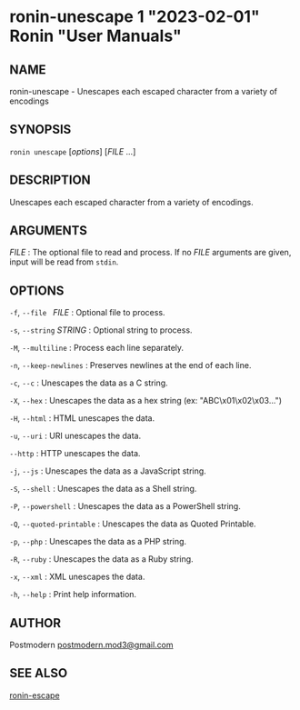 # ronin-unescape 1 "2023-02-01" Ronin "User Manuals"

## NAME

ronin-unescape - Unescapes each escaped character from a variety of encodings

## SYNOPSIS

`ronin unescape` [*options*] [*FILE* ...]

## DESCRIPTION

Unescapes each escaped character from a variety of encodings.

## ARGUMENTS

*FILE*
: The optional file to read and process. If no *FILE* arguments are given,
  input will be read from `stdin`.

## OPTIONS

`-f`, `--file ` *FILE*
: Optional file to process.

`-s`, `--string` *STRING*
: Optional string to process.

`-M`, `--multiline`
: Process each line separately.

`-n`, `--keep-newlines`
: Preserves newlines at the end of each line.

`-c`, `--c`
: Unescapes the data as a C string.

`-X`, `--hex`
: Unescapes the data as a hex string (ex: "ABC\x01\x02\x03...")

`-H`, `--html`
: HTML unescapes the data.

`-u`, `--uri`
: URI unescapes the data.

`--http`
: HTTP unescapes the data.

`-j`, `--js`
: Unescapes the data as a JavaScript string.

`-S`, `--shell`
: Unescapes the data as a Shell string.

`-P`, `--powershell`
: Unescapes the data as a PowerShell string.

`-Q`, `--quoted-printable`
: Unescapes the data as Quoted Printable.

`-p`, `--php`
: Unescapes the data as a PHP string.

`-R`, `--ruby`
: Unescapes the data as a Ruby string.

`-x`, `--xml`
: XML unescapes the data.

`-h`, `--help`
: Print help information.

## AUTHOR

Postmodern <postmodern.mod3@gmail.com>

## SEE ALSO

[ronin-escape](ronin-escape.1.md)
